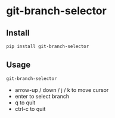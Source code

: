# git-branch-selector

## Install

```bash
pip install git-branch-selector
```


## Usage

```bash
git-branch-selector
```

- arrow-up / down / j / k to move cursor
- enter to select branch
- q to quit
- ctrl-c to quit
